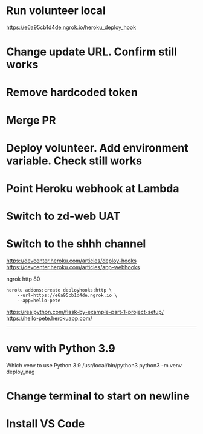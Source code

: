 # Run volunteer local
https://e6a95cb1d4de.ngrok.io/heroku_deploy_hook

# Change update URL. Confirm still works

# Remove hardcoded token

# Merge PR

# Deploy volunteer. Add environment variable. Check still works

# Point Heroku webhook at Lambda

# Switch to zd-web UAT

# Switch to the shhh channel

https://devcenter.heroku.com/articles/deploy-hooks
https://devcenter.heroku.com/articles/app-webhooks

ngrok http 80

```
heroku addons:create deployhooks:http \
    --url=https://e6a95cb1d4de.ngrok.io \
    --app=hello-pete
```

https://realpython.com/flask-by-example-part-1-project-setup/
https://hello-pete.herokuapp.com/

---

# venv with Python 3.9
Which venv to use Python 3.9
/usr/local/bin/python3
python3 -m venv deploy_nag

# Change terminal to start on newline

# Install VS Code